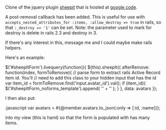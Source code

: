 Clone of the jquery plugin
[sheepit](http://www.mdelrosso.com/sheepit/index.php?lng=en_GB) that is hosted
at [google code](http://code.google.com/p/sheepit/). 

A post-removal callback has been added. This is useful for use with
`accepts_nested_attributes_for :items, :allow_destroy => true` in rails, so
that `:_destroy => '1'` can be set. Note: the parameter used to mark for
destroy is delete in rails 2.3 and destroy in 3.

If there's any interest in this, message me and I could maybe make rails
helpers.

Here's an example: 

  $('#sheepItForm').livequery(function(){
    $(this).sheepIt({
      afterRemove: function(index, formToRemove){
        // parse form to extract rails Active Record item id. You'll 
        // need to add this class to your hidden input that has the id
        var item_id = formToRemove.find('input.avatar_id').val();
        if (item_id){
          $('#sheepItForm_noforms_template').append(
            '<input type="hidden" name="member[avatars_attributes][][id]" value="' + item_id + '" />' +
            '<input type="hidden" name="member[avatars_attributes][][_destroy]" value="1" />'
          );
        }
      },
      data: avatars
    });

I then also put:

  :javascript
    var avatars = #{@member.avatars.to_json(:only => [:id, :name])};

into my view (this is haml) so that the form is populated with has many items.

